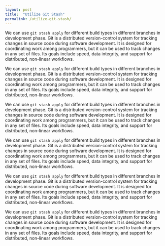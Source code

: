 ```yaml
---
layout: post
title:  "Utilize Git Stash"
permalink: /utilize-git-stash/
---
```


We can use `git stash apply` for different build types in different branches in development phase. Git is a distributed version-control system for tracking changes in source code during software development. It is designed for coordinating work among programmers, but it can be used to track changes in any set of files.<!--more--> Its goals include speed, data integrity, and support for distributed, non-linear workflows.

We can use `git stash apply` for different build types in different branches in development phase. Git is a distributed version-control system for tracking changes in source code during software development. It is designed for coordinating work among programmers, but it can be used to track changes in any set of files. Its goals include speed, data integrity, and support for distributed, non-linear workflows.

We can use `git stash apply` for different build types in different branches in development phase. Git is a distributed version-control system for tracking changes in source code during software development. It is designed for coordinating work among programmers, but it can be used to track changes in any set of files. Its goals include speed, data integrity, and support for distributed, non-linear workflows.

We can use `git stash apply` for different build types in different branches in development phase. Git is a distributed version-control system for tracking changes in source code during software development. It is designed for coordinating work among programmers, but it can be used to track changes in any set of files. Its goals include speed, data integrity, and support for distributed, non-linear workflows.

We can use `git stash apply` for different build types in different branches in development phase. Git is a distributed version-control system for tracking changes in source code during software development. It is designed for coordinating work among programmers, but it can be used to track changes in any set of files. Its goals include speed, data integrity, and support for distributed, non-linear workflows.

We can use `git stash apply` for different build types in different branches in development phase. Git is a distributed version-control system for tracking changes in source code during software development. It is designed for coordinating work among programmers, but it can be used to track changes in any set of files. Its goals include speed, data integrity, and support for distributed, non-linear workflows.

